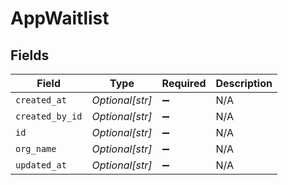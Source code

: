 # AppWaitlist


## Fields

| Field              | Type               | Required           | Description        |
| ------------------ | ------------------ | ------------------ | ------------------ |
| `created_at`       | *Optional[str]*    | :heavy_minus_sign: | N/A                |
| `created_by_id`    | *Optional[str]*    | :heavy_minus_sign: | N/A                |
| `id`               | *Optional[str]*    | :heavy_minus_sign: | N/A                |
| `org_name`         | *Optional[str]*    | :heavy_minus_sign: | N/A                |
| `updated_at`       | *Optional[str]*    | :heavy_minus_sign: | N/A                |